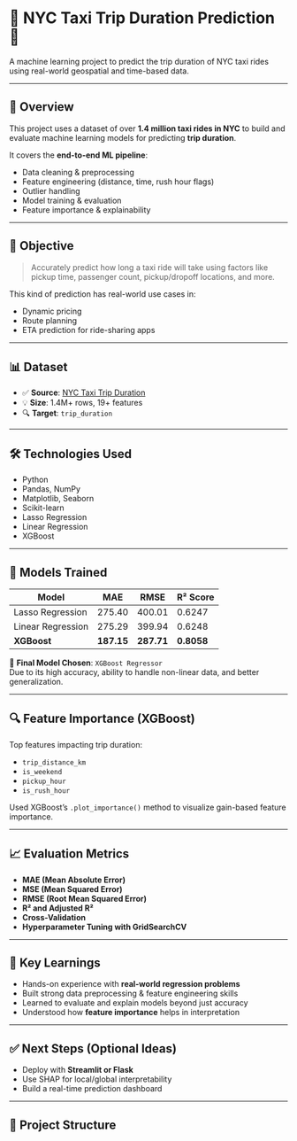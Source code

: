 # 🗽 NYC Taxi Trip Duration Prediction 🚖  
A machine learning project to predict the trip duration of NYC taxi rides using real-world geospatial and time-based data.

---

## 📁 Overview

This project uses a dataset of over **1.4 million taxi rides in NYC** to build and evaluate machine learning models for predicting **trip duration**.

It covers the **end-to-end ML pipeline**:
- Data cleaning & preprocessing
- Feature engineering (distance, time, rush hour flags)
- Outlier handling
- Model training & evaluation
- Feature importance & explainability

---

## 🧠 Objective

> Accurately predict how long a taxi ride will take using factors like pickup time, passenger count, pickup/dropoff locations, and more.

This kind of prediction has real-world use cases in:
- Dynamic pricing
- Route planning
- ETA prediction for ride-sharing apps

---

## 📊 Dataset

- ✅ **Source**: [NYC Taxi Trip Duration]([https://drive.google.com/drive/folders/1ehYgf0ziDvse5WwGFz_-ECamMQHtBMVT])
- 💡 **Size**: 1.4M+ rows, 19+ features
- 🔍 **Target**: `trip_duration` 

---

## 🛠️ Technologies Used

- Python
- Pandas, NumPy
- Matplotlib, Seaborn
- Scikit-learn
- Lasso Regression
- Linear Regression
- XGBoost

---

## 🚀 Models Trained

| Model              | MAE     | RMSE    | R² Score |
|-------------------|---------|---------|----------|
| Lasso Regression  | 275.40  | 400.01  | 0.6247   |
| Linear Regression | 275.29  | 399.94  | 0.6248   |
| **XGBoost**        | **187.15** | **287.71** | **0.8058** |

🎯 **Final Model Chosen**: `XGBoost Regressor`  
Due to its high accuracy, ability to handle non-linear data, and better generalization.

---

## 🔍 Feature Importance (XGBoost)

Top features impacting trip duration:
- `trip_distance_km`
- `is_weekend`
- `pickup_hour`
- `is_rush_hour`

Used XGBoost’s `.plot_importance()` method to visualize gain-based feature importance.

---

## 📈 Evaluation Metrics

- **MAE (Mean Absolute Error)**
- **MSE (Mean Squared Error)**
- **RMSE (Root Mean Squared Error)**  
- **R² and Adjusted R²**  
- **Cross-Validation**  
- **Hyperparameter Tuning with GridSearchCV**

---

## 📌 Key Learnings

- Hands-on experience with **real-world regression problems**
- Built strong data preprocessing & feature engineering skills
- Learned to evaluate and explain models beyond just accuracy
- Understood how **feature importance** helps in interpretation

---

## ✅ Next Steps (Optional Ideas)

- Deploy with **Streamlit or Flask**
- Use SHAP for local/global interpretability
- Build a real-time prediction dashboard

---

## 📂 Project Structure

